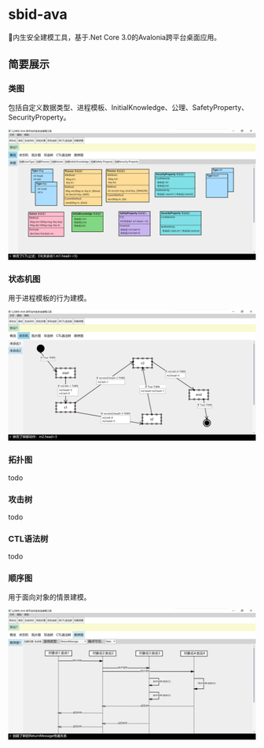 # sbid-ava
🔮内生安全建模工具，基于.Net Core 3.0的Avalonia跨平台桌面应用。

## 简要展示
### 类图
包括自定义数据类型、进程模板、InitialKnowledge、公理、SafetyProperty、SecurityProperty。

![类图展示](https://raw.githubusercontent.com/LauZyHou/pic/master/sbid-ava/ClassDiagram.png)

### 状态机图
用于进程模板的行为建模。

![状态机图展示](https://raw.githubusercontent.com/LauZyHou/pic/master/sbid-ava/StateMachine.png)

### 拓扑图
todo

### 攻击树
todo

### CTL语法树
todo

### 顺序图
用于面向对象的情景建模。

![状态机图展示](https://raw.githubusercontent.com/LauZyHou/pic/master/sbid-ava/SequenceDiagram.png)

